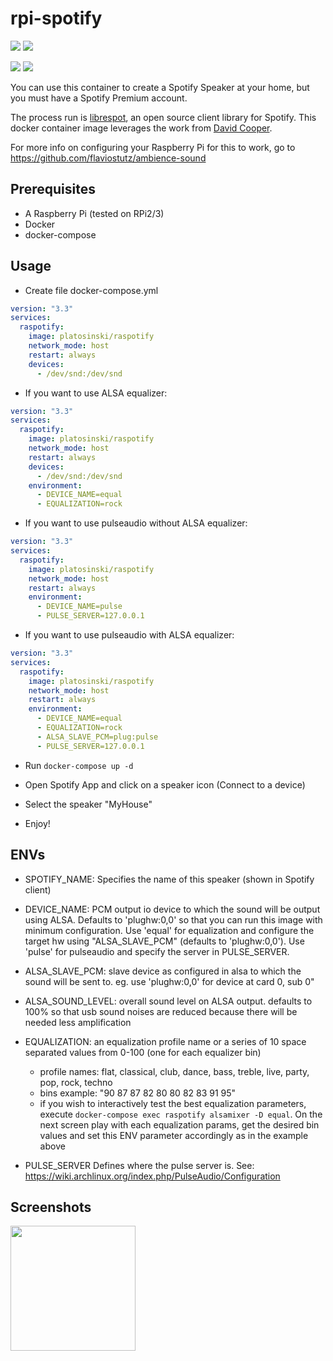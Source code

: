 # rpi-spotify
[<img src="https://img.shields.io/docker/pulls/flaviostutz/rpi-spotify"/>](https://hub.docker.com/r/flaviostutz/rpi-spotify)
[<img src="https://img.shields.io/docker/automated/flaviostutz/rpi-spotify"/>](https://hub.docker.com/r/flaviostutz/rpi-spotify)

[![](https://images.microbadger.com/badges/version/flaviostutz/rpi-spotify.svg)](https://microbadger.com/images/flaviostutz/rpi-spotify "Get your own version badge on microbadger.com")
[![](https://images.microbadger.com/badges/image/flaviostutz/rpi-spotify.svg)](https://microbadger.com/images/flaviostutz/rpi-spotify "Get your own image badge on microbadger.com")

You can use this container to create a Spotify Speaker at your home, but you must have a Spotify Premium account.

The process run is [librespot](https://github.com/plietar/librespot), an open source client library for Spotify.
This docker container image leverages the work from [David Cooper](https://dtcooper.github.io/raspotify).

For more info on configuring your Raspberry Pi for this to work, go to https://github.com/flaviostutz/ambience-sound

## Prerequisites

* A Raspberry Pi (tested on RPi2/3)
* Docker
* docker-compose

## Usage

* Create file docker-compose.yml

```yml
version: "3.3"
services:
  raspotify:
    image: platosinski/raspotify
    network_mode: host
    restart: always
    devices:
      - /dev/snd:/dev/snd
```

* If you want to use ALSA equalizer:
```yml
version: "3.3"
services:
  raspotify:
    image: platosinski/raspotify
    network_mode: host
    restart: always
    devices:
      - /dev/snd:/dev/snd
    environment:
      - DEVICE_NAME=equal
      - EQUALIZATION=rock
```

* If you want to use pulseaudio without ALSA equalizer:
```yml
version: "3.3"
services:
  raspotify:
    image: platosinski/raspotify
    network_mode: host
    restart: always
    environment:
      - DEVICE_NAME=pulse
      - PULSE_SERVER=127.0.0.1
```

* If you want to use pulseaudio with ALSA equalizer:
```yml
version: "3.3"
services:
  raspotify:
    image: platosinski/raspotify
    network_mode: host
    restart: always
    environment:
      - DEVICE_NAME=equal
      - EQUALIZATION=rock
      - ALSA_SLAVE_PCM=plug:pulse
      - PULSE_SERVER=127.0.0.1
```

* Run ```docker-compose up -d```

* Open Spotify App and click on a speaker icon (Connect to a device)

* Select the speaker "MyHouse"

* Enjoy!


## ENVs

* SPOTIFY_NAME: Specifies the name of this speaker (shown in Spotify client)

* DEVICE_NAME: PCM output io device to which the sound will be output using ALSA.
Defaults to 'plughw:0,0' so that you can run this image with minimum configuration.
Use 'equal' for equalization and configure the target hw using "ALSA_SLAVE_PCM" (defaults to 'plughw:0,0').
Use 'pulse' for pulseaudio and specify the server in PULSE_SERVER.

* ALSA_SLAVE_PCM: slave device as configured in alsa to which the sound will be sent to. eg. use 'plughw:0,0' for device at card 0, sub 0"

* ALSA_SOUND_LEVEL: overall sound level on ALSA output. defaults to 100% so that usb sound noises are reduced because there will be needed less amplification

* EQUALIZATION: an equalization profile name or a series of 10 space separated values from 0-100 (one for each equalizer bin)
  * profile names: flat, classical, club, dance, bass, treble, live, party, pop, rock, techno
  * bins example: "90 87 87 82 80 80 82 83 91 95"
  * if you wish to interactively test the best equalization parameters, execute ```docker-compose exec raspotify alsamixer -D equal```. On the next screen play with each equalization params, get the desired bin values and set this ENV parameter accordingly as in the example above

* PULSE_SERVER Defines where the pulse server is. See: https://wiki.archlinux.org/index.php/PulseAudio/Configuration

## Screenshots

<img src="screenshot.png" width="200" />
